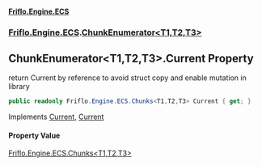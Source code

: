 #### [Friflo.Engine.ECS](index.md 'index')
### [Friflo.Engine.ECS](Friflo.Engine.ECS.md 'Friflo.Engine.ECS').[ChunkEnumerator&lt;T1,T2,T3&gt;](ChunkEnumerator_T1,T2,T3_.md 'Friflo.Engine.ECS.ChunkEnumerator<T1,T2,T3>')

## ChunkEnumerator<T1,T2,T3>.Current Property

return Current by reference to avoid struct copy and enable mutation in library

```csharp
public readonly Friflo.Engine.ECS.Chunks<T1,T2,T3> Current { get; }
```

Implements [Current](https://docs.microsoft.com/en-us/dotnet/api/System.Collections.Generic.IEnumerator-1.Current 'System.Collections.Generic.IEnumerator`1.Current'), [Current](https://docs.microsoft.com/en-us/dotnet/api/System.Collections.IEnumerator.Current 'System.Collections.IEnumerator.Current')

#### Property Value
[Friflo.Engine.ECS.Chunks&lt;](Chunks_T1,T2,T3_.md 'Friflo.Engine.ECS.Chunks<T1,T2,T3>')[T1](ChunkEnumerator_T1,T2,T3_.md#Friflo.Engine.ECS.ChunkEnumerator_T1,T2,T3_.T1 'Friflo.Engine.ECS.ChunkEnumerator<T1,T2,T3>.T1')[,](Chunks_T1,T2,T3_.md 'Friflo.Engine.ECS.Chunks<T1,T2,T3>')[T2](ChunkEnumerator_T1,T2,T3_.md#Friflo.Engine.ECS.ChunkEnumerator_T1,T2,T3_.T2 'Friflo.Engine.ECS.ChunkEnumerator<T1,T2,T3>.T2')[,](Chunks_T1,T2,T3_.md 'Friflo.Engine.ECS.Chunks<T1,T2,T3>')[T3](ChunkEnumerator_T1,T2,T3_.md#Friflo.Engine.ECS.ChunkEnumerator_T1,T2,T3_.T3 'Friflo.Engine.ECS.ChunkEnumerator<T1,T2,T3>.T3')[&gt;](Chunks_T1,T2,T3_.md 'Friflo.Engine.ECS.Chunks<T1,T2,T3>')